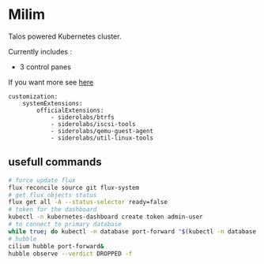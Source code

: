 # Milim

Talos powered Kubernetes cluster.

Currently includes :
- 3 control panes

If you want more see [here](https://github.com/Samoth69/IAC/tree/master/Infra/terraform)

```
customization:
    systemExtensions:
        officialExtensions:
            - siderolabs/btrfs
            - siderolabs/iscsi-tools
            - siderolabs/qemu-guest-agent
            - siderolabs/util-linux-tools
```

## usefull commands

```bash
# force update flux
flux reconcile source git flux-system
# get flux objects status
flux get all -A --status-selector ready=false
# token for the dashboard
kubectl -n kubernetes-dashboard create token admin-user
# to connect to primary database
while true; do kubectl -n database port-forward "$(kubectl -n database get pods -l postgres-operator.crunchydata.com/role=master -o name)" 15432:5432; done
# hubble
cilium hubble port-forward&
hubble observe --verdict DROPPED -f
```
